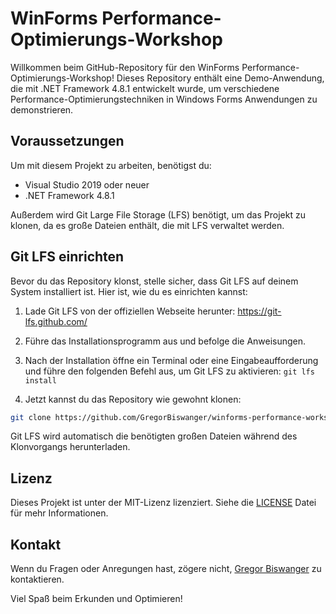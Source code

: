 # WinForms Performance-Optimierungs-Workshop

Willkommen beim GitHub-Repository für den WinForms Performance-Optimierungs-Workshop! Dieses Repository enthält eine Demo-Anwendung, die mit .NET Framework 4.8.1 entwickelt wurde, um verschiedene Performance-Optimierungstechniken in Windows Forms Anwendungen zu demonstrieren.

## Voraussetzungen

Um mit diesem Projekt zu arbeiten, benötigst du:

- Visual Studio 2019 oder neuer
- .NET Framework 4.8.1

Außerdem wird Git Large File Storage (LFS) benötigt, um das Projekt zu klonen, da es große Dateien enthält, die mit LFS verwaltet werden.

## Git LFS einrichten

Bevor du das Repository klonst, stelle sicher, dass Git LFS auf deinem System installiert ist. Hier ist, wie du es einrichten kannst:

1. Lade Git LFS von der offiziellen Webseite herunter: https://git-lfs.github.com/
2. Führe das Installationsprogramm aus und befolge die Anweisungen.
3. Nach der Installation öffne ein Terminal oder eine Eingabeaufforderung und führe den folgenden Befehl aus, um Git LFS zu aktivieren: `git lfs install`


4. Jetzt kannst du das Repository wie gewohnt klonen:

```bash
git clone https://github.com/GregorBiswanger/winforms-performance-workshop.git
```


Git LFS wird automatisch die benötigten großen Dateien während des Klonvorgangs herunterladen.

## Lizenz

Dieses Projekt ist unter der MIT-Lizenz lizenziert. Siehe die [LICENSE](LICENSE) Datei für mehr Informationen.

## Kontakt

Wenn du Fragen oder Anregungen hast, zögere nicht, [Gregor Biswanger](https://github.com/GregorBiswanger) zu kontaktieren.

Viel Spaß beim Erkunden und Optimieren!
